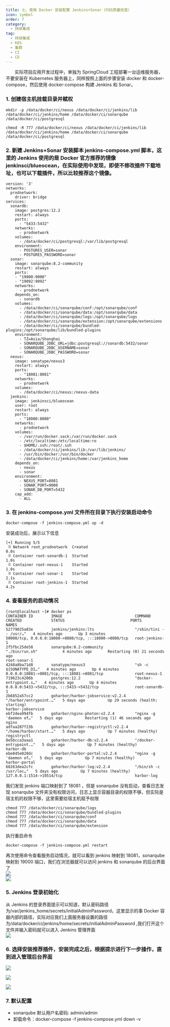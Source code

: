 ```yaml
---
title: 七、使用 Docker 安装配置 Jenkins+Sonar（代码质量检查）
icon: symbol
order: 7
category:
  - 持续集成
tag:
  - 持续集成
  - K8S
  - 集群
  - CI
  - CD
---
```


&emsp;&emsp;实际项目应用开发过程中，单独为 SpringCloud 工程部署一台运维服务器，不要安装在 Kubernetes 服务器上，同样按照上面的步骤安装 docker 和 docker-compose，然后使用 docker-compose 构建 Jenkins 和 Sonar。
<a name="sy0FH"></a>

### 1. 创建宿主机挂载目录并赋权

```
mkdir -p /data/docker/ci/nexus /data/docker/ci/jenkins/lib /data/docker/ci/jenkins/home /data/docker/ci/sonarqube /data/docker/ci/postgresql

chmod -R 777 /data/docker/ci/nexus /data/docker/ci/jenkins/lib /data/docker/ci/jenkins/home /data/docker/ci/sonarqube /data/docker/ci/postgresql
```

<a name="r2g7E"></a>

### 2. 新建 Jenkins+Sonar 安装脚本 jenkins-compose.yml 脚本，这里的 Jenkins 使用的是 Docker 官方推荐的镜像 jenkinsci/blueocean，在实际使用中发现，即使不修改插件下载地址，也可以下载插件，所以比较推荐这个镜像。

```
version: '3'
networks:
  prodnetwork:
    driver: bridge
services:
  sonardb:
    image: postgres:12.2
    restart: always
    ports:
      - "5433:5432"
    networks:
      - prodnetwork
    volumes:
      - /data/docker/ci/postgresql:/var/lib/postgresql
    environment:
      - POSTGRES_USER=sonar
      - POSTGRES_PASSWORD=sonar
  sonar:
    image: sonarqube:8.2-community
    restart: always
    ports:
    - "19000:9000"
    - "19092:9092"
    networks:
      - prodnetwork
    depends_on:
      - sonardb
    volumes:
      - /data/docker/ci/sonarqube/conf:/opt/sonarqube/conf
      - /data/docker/ci/sonarqube/data:/opt/sonarqube/data
      - /data/docker/ci/sonarqube/logs:/opt/sonarqube/logs
      - /data/docker/ci/sonarqube/extension:/opt/sonarqube/extensions
      - /data/docker/ci/sonarqube/bundled-plugins:/opt/sonarqube/lib/bundled-plugins
    environment:
      - TZ=Asia/Shanghai
      - SONARQUBE_JDBC_URL=jdbc:postgresql://sonardb:5432/sonar
      - SONARQUBE_JDBC_USERNAME=sonar
      - SONARQUBE_JDBC_PASSWORD=sonar
  nexus:
    image: sonatype/nexus3
    restart: always
    ports:
      - "18081:8081"
    networks:
      - prodnetwork
    volumes:
      - /data/docker/ci/nexus:/nexus-data
  jenkins:
    image: jenkinsci/blueocean
    user: root
    restart: always
    ports:
      - "18080:8080"
    networks:
      - prodnetwork
    volumes:
      - /var/run/docker.sock:/var/run/docker.sock
      - /etc/localtime:/etc/localtime:ro
      - $HOME/.ssh:/root/.ssh
      - /data/docker/ci/jenkins/lib:/var/lib/jenkins/
      - /usr/bin/docker:/usr/bin/docker
      - /data/docker/ci/jenkins/home:/var/jenkins_home
    depends_on:
      - nexus
      - sonar
    environment:
      - NEXUS_PORT=8081
      - SONAR_PORT=9000
      - SONAR_DB_PORT=5432
    cap_add:
      - ALL
```

<a name="w0zcL"></a>

### 3. 在 jenkins-compose.yml 文件所在目录下执行安装启动命令

```
docker-compose -f jenkins-compose.yml up -d
```

安装成功后，展示以下信息

```
[+] Running 5/5
 ⠿ Network root_prodnetwork  Created                                                                0.0s
 ⠿ Container root-sonardb-1  Started                                                                1.0s
 ⠿ Container root-nexus-1    Started                                                                1.0s
 ⠿ Container root-sonar-1    Started                                                                2.1s
 ⠿ Container root-jenkins-1  Started                                                                4.2s
```

<a name="RDXH7"></a>

### 4. 查看服务的启动情况

```
[root@localhost ~]# docker ps
CONTAINER ID        IMAGE                                COMMAND                  CREATED             STATUS                             PORTS                                                    NAMES
52779025a83e        jenkins/jenkins:lts                  "/sbin/tini -- /usr/…"   4 minutes ago       Up 3 minutes                       50000/tcp, 0.0.0.0:18080->8080/tcp, :::18080->8080/tcp   root-jenkins-1
2f5fbc25de58        sonarqube:8.2-community              "./bin/run.sh"           4 minutes ago       Restarting (0) 21 seconds ago                                                               root-sonar-1
4248a8ba71d8        sonatype/nexus3                      "sh -c ${SONATYPE_DI…"   4 minutes ago       Up 4 minutes                       0.0.0.0:18081->8081/tcp, :::18081->8081/tcp              root-nexus-1
719623c4206b        postgres:12.2                        "docker-entrypoint.s…"   4 minutes ago       Up 4 minutes                       0.0.0.0:5433->5432/tcp, :::5433->5432/tcp                root-sonardb-1
2b6852a57cc2        goharbor/harbor-jobservice:v2.2.4    "/harbor/entrypoint.…"   5 days ago          Up 29 seconds (health: starting)                                                            harbor-jobservice
ebf2dea994fb        goharbor/nginx-photon:v2.2.4         "nginx -g 'daemon of…"   5 days ago          Restarting (1) 46 seconds ago                                                               nginx
adfaa287f23b        goharbor/harbor-registryctl:v2.2.4   "/home/harbor/start.…"   5 days ago          Up 7 minutes (healthy)                                                                      registryctl
8e5bcca3aaa1        goharbor/harbor-db:v2.2.4            "/docker-entrypoint.…"   5 days ago          Up 7 minutes (healthy)                                                                      harbor-db
ebe845e020dc        goharbor/harbor-portal:v2.2.4        "nginx -g 'daemon of…"   5 days ago          Up 7 minutes (healthy)                                                                      harbor-portal
68263dea2cfc        goharbor/harbor-log:v2.2.4           "/bin/sh -c /usr/loc…"   5 days ago          Up 7 minutes (healthy)             127.0.0.1:1514->10514/tcp                                harbor-log
```

我们发现 jenkins 端口映射到了 18081 ，但是 sonarqube 没有启动，查看日志发现 sonarqube 文件夹没有权限访问，日志上显示容器目录的权限不够，但实际是宿主机的权限不够，这里需要给宿主机赋予权限

```
chmod 777 /data/docker/ci/sonarqube/logs
chmod 777 /data/docker/ci/sonarqube/bundled-plugins
chmod 777 /data/docker/ci/sonarqube/conf
chmod 777 /data/docker/ci/sonarqube/data
chmod 777 /data/docker/ci/sonarqube/extension
```

执行重启命令

```
docker-compose -f jenkins-compose.yml restart
```

再次使用命令查看服务启动情况，就可以看到 jenkins 映射到 18081，sonarqube 映射到 19000 端口，我们在浏览器就可以访问 jenkins 和 sonarqube 的后台界面了<br />![](http://img.gitegg.com/cloud/docs/images/20211221102616.png#id=kI5tF&originHeight=605&originWidth=1240&originalType=binary&ratio=1&rotation=0&showTitle=false&status=done&style=none&title=)<br />![](http://img.gitegg.com/cloud/docs/images/20211221102626.png#id=Pk65G&originHeight=605&originWidth=1240&originalType=binary&ratio=1&rotation=0&showTitle=false&status=done&style=none&title=)
<a name="LGwtf"></a>

### 5. Jenkins 登录初始化

从 Jenkins 的登录界面提示可以知道，默认密码路径为/var/jenkins_home/secrets/initialAdminPassword，这里显示的事 Docker 容器内部的路径，实际对应我们上面服务器设置的路径为/data/docker/ci/jenkins/home/secrets/initialAdminPassword ,我们打开这个文件并输入密码就可以进入 Jenkins 管理界面<br />![](http://img.gitegg.com/cloud/docs/images/20211221102636.png#id=XThCZ&originHeight=605&originWidth=1240&originalType=binary&ratio=1&rotation=0&showTitle=false&status=done&style=none&title=)
<a name="EBAFp"></a>

### 6. 选择安装推荐插件，安装完成之后，根据提示进行下一步操作，直到进入管理后台界面

![](http://img.gitegg.com/cloud/docs/images/20211221102646.png#id=JEqCn&originHeight=605&originWidth=1240&originalType=binary&ratio=1&rotation=0&showTitle=false&status=done&style=none&title=)

![](http://img.gitegg.com/cloud/docs/images/20211221102656.png#id=MEOmR&originHeight=605&originWidth=1240&originalType=binary&ratio=1&rotation=0&showTitle=false&status=done&style=none&title=)

![](http://img.gitegg.com/cloud/docs/images/20211221102707.png#id=BFFI9&originHeight=605&originWidth=1240&originalType=binary&ratio=1&rotation=0&showTitle=false&status=done&style=none&title=)

<a name="Ev5Ku"></a>

### 7. 默认配置

- sonarqube 默认用户名密码: admin/admin
- 卸载命令：docker-compose -f jenkins-compose.yml down -v
